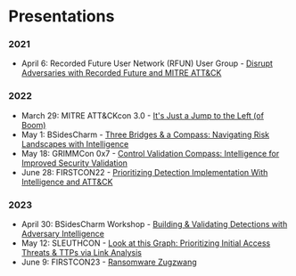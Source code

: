 # Presentations

### 2021
* April 6: Recorded Future User Network (RFUN) User Group - [Disrupt Adversaries with Recorded Future and MITRE ATT&CK](https://go.recordedfuture.com/recordings/202010406)

### 2022
* March 29: MITRE ATT&CKcon 3.0 - [It's Just a Jump to the Left (of Boom)](https://github.com/tropChaud/Presentations/tree/main/2022_03_ATT%26CKcon)
* May 1: BSidesCharm - [Three Bridges & a Compass: Navigating Risk Landscapes with Intelligence](https://github.com/tropChaud/Presentations/tree/main/2022_05_BSidesCharm)
* May 18: GRIMMCon 0x7 - [Control Validation Compass: Intelligence for Improved Security Validation](https://github.com/tropChaud/Presentations/tree/main/2022_05_GRIMMCon)
* June 28: FIRSTCON22 - [Prioritizing Detection Implementation With Intelligence and ATT&CK](https://github.com/tropChaud/Presentations/tree/main/2022_06_FIRSTCON)

### 2023
* April 30: BSidesCharm Workshop - [Building & Validating Detections with Adversary Intelligence](https://github.com/tropChaud/Presentations/tree/main/2023_04_BSidesCharm)
* May 12: SLEUTHCON - [Look at this Graph: Prioritizing Initial Access Threats & TTPs via Link Analysis](https://github.com/tropChaud/Presentations/tree/main/2023_05_SLEUTHCON)
* June 9: FIRSTCON23 - [Ransomware Zugzwang](https://github.com/tropChaud/Presentations/tree/main/2023_06_FIRSTCON)